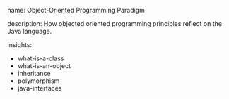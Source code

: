 name: Object-Oriented Programming Paradigm

description: How objected oriented programming principles reflect on the Java language. 

insights:
  - what-is-a-class
  - what-is-an-object
  - inheritance
  - polymorphism
  - java-interfaces
 